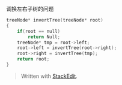调换左右子树的问题
```c
treeNode* invertTree(treeNode* root)
{
	if(root == null)
		return Null;
	treeNode* tmp = root->left;
	root->left = invertTree(root->right);
	root->right = invertTree(tmp);
	return root;
} 
```


> Written with [StackEdit](https://stackedit.io/).
<!--stackedit_data:
eyJoaXN0b3J5IjpbLTE2NDk2MTg1NjldfQ==
-->